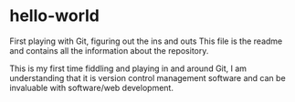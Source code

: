 # hello-world
First playing with Git, figuring out the ins and outs
This file is the readme and contains all the information about the repository.

This is my first time fiddling and playing in and around Git, I am understanding that it is version control management software and can be invaluable with software/web development.
